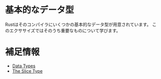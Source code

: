 # 基本的なデータ型

Rustはそのコンパイラにいくつかの基本的なデータ型が用意されています。
このエクササイズではそのうち重要なものについて学びます。

# 補足情報

- [Data Types](https://doc.rust-jp.rs/book-ja/ch03-02-data-types.html)
- [The Slice Type](https://doc.rust-jp.rs/book-ja/ch04-03-slices.html)
